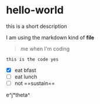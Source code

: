 # hello-world
this is a short description

I am using the markdown kind of **file**

>me when I'm coding

`this is the code
yes`

-[x] eat bfast
-[ ] eat lunch
-[ ] not ==sustain==

e^j*theta^

